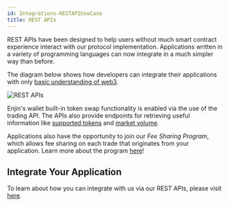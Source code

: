 ```yaml
---
id: Integrations-RESTAPIUseCase
title: REST APIs
---
```

REST APIs have been designed to help users without much smart contract experience interact with our protocol implementation. Applications written in a variety of programming languages can now integrate in a much simpler way than before.

The diagram below shows how developers can integrate their applications with only [basic understanding of web3](references-web3.md).

![REST APIs](/uploads/restapis.png "REST APIs")

Enjin's wallet built-in token swap functionality is enabled via the use of the trading API. The APIs also provide endpoints for retrieving useful information like [supported tokens](references-tradingapi.md#currencies) and [market volume](references-tradingapi.md#market).

Applications also have the opportunity to join our *Fee Sharing Program*, which allows fee sharing on each trade that originates from your application. Learn more about the program [here](integrations-feesharing.md)!

## Integrate Your Application
To learn about how you can integrate with us via our REST APIs, please visit [here](integrations-tradingapiguide.md).
